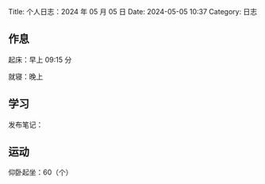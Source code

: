 Title: 个人日志：2024 年 05 月 05 日
Date: 2024-05-05 10:37
Category: 日志

## 作息

起床：早上 09:15 分

就寝：晚上

## 学习

发布笔记：



## 运动

仰卧起坐：60（个）

